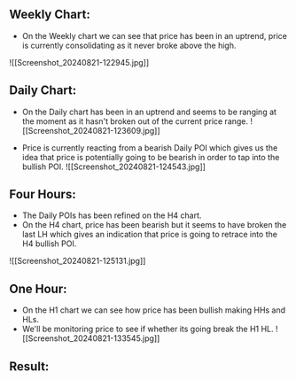 
## Weekly Chart:

- On the Weekly chart we can see that price has been in an uptrend, price is currently consolidating as it never broke above the high.

![[Screenshot_20240821-122945.jpg]]

## Daily Chart:

- On the Daily chart has been in an uptrend and seems to be ranging at the moment as it hasn't broken out of the current price range. 
![[Screenshot_20240821-123609.jpg]]

- Price is currently reacting from a bearish Daily POI which gives us the idea that price is potentially going to be bearish in order to tap into the bullish POI.
![[Screenshot_20240821-124543.jpg]]

## Four Hours:

- The Daily POIs has been refined on the H4 chart.
- On the H4 chart, price has been bearish but it seems to have broken the last LH which gives an indication that price is going to retrace into the H4 bullish POI.

![[Screenshot_20240821-125131.jpg]]

## One Hour:

- On the H1 chart we can see how price has been bullish making HHs and HLs.
- We'll be monitoring price to see if whether its going break the H1 HL.
![[Screenshot_20240821-133545.jpg]]

## Result: